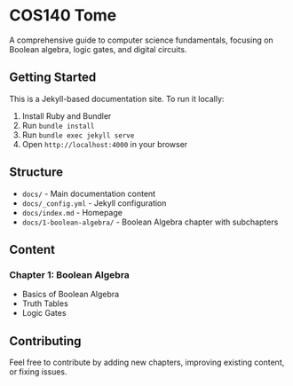 # COS140 Tome

A comprehensive guide to computer science fundamentals, focusing on Boolean algebra, logic gates, and digital circuits.

## Getting Started

This is a Jekyll-based documentation site. To run it locally:

1. Install Ruby and Bundler
2. Run `bundle install`
3. Run `bundle exec jekyll serve`
4. Open `http://localhost:4000` in your browser

## Structure

- `docs/` - Main documentation content
- `docs/_config.yml` - Jekyll configuration
- `docs/index.md` - Homepage
- `docs/1-boolean-algebra/` - Boolean Algebra chapter with subchapters

## Content

### Chapter 1: Boolean Algebra
- Basics of Boolean Algebra
- Truth Tables  
- Logic Gates

## Contributing

Feel free to contribute by adding new chapters, improving existing content, or fixing issues.

